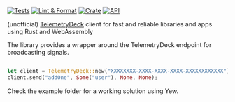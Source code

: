 [![Tests](https://github.com/kkostov/telemetrydeck-wasm/actions/workflows/tests.yml/badge.svg)](https://github.com/kkostov/telemetrydeck-wasm/actions/workflows/tests.yml)
[![Lint & Format](https://github.com/kkostov/telemetrydeck-wasm/actions/workflows/lint.yml/badge.svg)](https://github.com/kkostov/telemetrydeck-wasm/actions/workflows/lint.yml)
[![Crate](https://img.shields.io/crates/v/telemetrydeck-wasm.svg)](https://crates.io/crates/telemetrydeck-wasm)
[![API](https://docs.rs/telemetrydeck-wasm/badge.svg)](https://docs.rs/telemetrydeck-wasm)

(unofficial) [TelemetryDeck](https://telemetrydeck.com) client for fast and reliable libraries and apps using Rust and WebAssembly

The library provides a wrapper around the TelemetryDeck endpoint for broadcasting signals.

```rust

let client = TelemetryDeck::new("XXXXXXXX-XXXX-XXXX-XXXX-XXXXXXXXXXXX");
client.send("addOne", Some("user"), None, None);
```

Check the example folder for a working solution using Yew.

